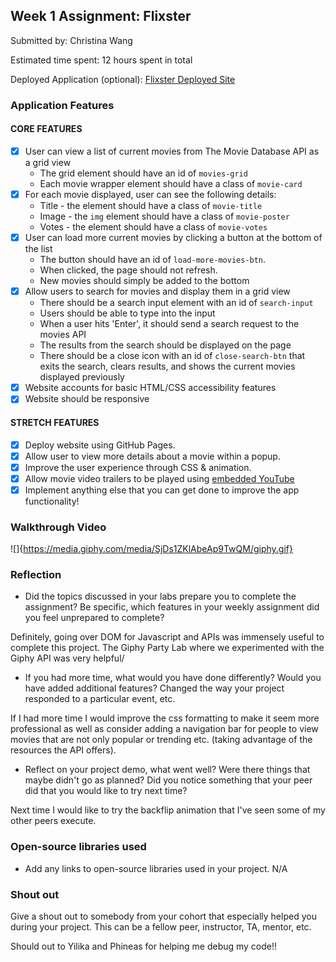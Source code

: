 ## Week 1 Assignment: Flixster

Submitted by: Christina Wang

Estimated time spent: 12 hours spent in total

Deployed Application (optional): [Flixster Deployed Site](ADD_LINK_HERE)

### Application Features

#### CORE FEATURES

- [x] User can view a list of current movies from The Movie Database API as a grid view
  - The grid element should have an id of `movies-grid`
  - Each movie wrapper element should have a class of `movie-card`
- [x] For each movie displayed, user can see the following details:
  - Title - the element should have a class of `movie-title`
  - Image - the `img` element should have a class of `movie-poster`
  - Votes - the element should have a class of `movie-votes`
- [x] User can load more current movies by clicking a button at the bottom of the list
  - The button should have an id of `load-more-movies-btn`.
  - When clicked, the page should not refresh.
  - New movies should simply be added to the bottom
- [x] Allow users to search for movies and display them in a grid view
  - There should be a search input element with an id of `search-input`
  - Users should be able to type into the input
  - When a user hits 'Enter', it should send a search request to the movies API
  - The results from the search should be displayed on the page
  - There should be a close icon with an id of `close-search-btn` that exits the search, clears results, and shows the current movies displayed previously
- [x] Website accounts for basic HTML/CSS accessibility features
- [x] Website should be responsive

#### STRETCH FEATURES

- [x] Deploy website using GitHub Pages. 
- [x] Allow user to view more details about a movie within a popup.
- [x] Improve the user experience through CSS & animation.
- [x] Allow movie video trailers to be played using [embedded YouTube](https://support.google.com/youtube/answer/171780?hl=en)
- [x] Implement anything else that you can get done to improve the app functionality!

### Walkthrough Video

![]{https://media.giphy.com/media/SjDs1ZKlAbeAp9TwQM/giphy.gif}

### Reflection

* Did the topics discussed in your labs prepare you to complete the assignment? Be specific, which features in your weekly assignment did you feel unprepared to complete?

Definitely, going over DOM for Javascript and APIs was immensely useful to complete this project. The Giphy Party Lab where we experimented with the Giphy API was very helpful/ 

* If you had more time, what would you have done differently? Would you have added additional features? Changed the way your project responded to a particular event, etc.
  
If I had more time I would improve the css formatting to make it seem more professional as well as consider adding a navigation bar for people to view movies that are not only popular or trending etc. (taking advantage of the resources the API offers).

* Reflect on your project demo, what went well? Were there things that maybe didn't go as planned? Did you notice something that your peer did that you would like to try next time?

Next time I would like to try the backflip animation that I've seen some of my other peers execute. 

### Open-source libraries used

- Add any links to open-source libraries used in your project.
N/A

### Shout out

Give a shout out to somebody from your cohort that especially helped you during your project. This can be a fellow peer, instructor, TA, mentor, etc.

Should out to Yilika and Phineas for helping me debug my code!!
